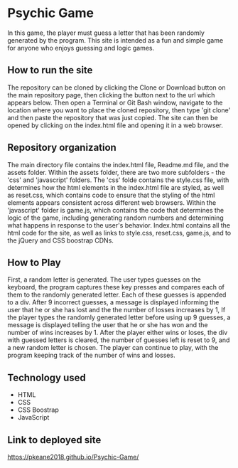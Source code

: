 # Psychic Game
In this game, the player must guess a letter that has been randomly generated by the program. This site is intended as a fun and simple game for anyone who enjoys guessing and logic games.

## How to run the site
The repository can be cloned by clicking the Clone or Download button on the main repository page, then clicking the button next to the url which appears below. Then open a Terminal or Git Bash window, navigate to the location where you want to place the cloned repository, then type 'git clone' and then paste the repository that was just copied. The site can then be opened by clicking on the index.html file and opening it in a web browser. 

## Repository organization
The main directory file contains the index.html file, Readme.md file, and the assets folder. Within the assets folder, there are two more subfolders - the 'css' and 'javascript' folders. The 'css' folde contains the style.css file, with determines how the html elements in the index.html file are styled, as well as reset.css, which contains code to ensure that the styling of the html elements appears consistent across different web browsers. Within the 'javascript' folder is game.js, which contains the code that determines the logic of the game, including generating random numbers and determining what happens in response to the user's behavior. Index.html contains all the html code for the site, as well as links to style.css, reset.css, game.js, and to the jQuery and CSS boostrap CDNs.

## How to Play
First, a random letter is generated. The user types guesses on the keyboard, the program captures these key presses and compares each of them to the randomly generated letter. Each of these guesses is appended to a div. After 9 incorrect guesses, a message is displayed informing the user that he or she has lost and the the number of losses increases by 1, If the player types the randomly generated letter before using up 9 guesses, a message is displayed telling the user that he or she has won and the number of wins increases by 1. After the player either wins or loses, the div with guessed letters is cleared, the number of guesses left is reset to 9, and a new random letter is chosen. The player can continue to play, with the program keeping track of the number of wins and losses. 

## Technology used
* HTML
* CSS
* CSS Boostrap
* JavaScript


## Link to deployed site
https://pkeane2018.github.io/Psychic-Game/
